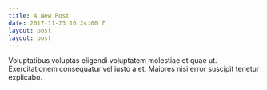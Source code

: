 ```yaml
---
title: A New Post
date: 2017-11-23 16:24:00 Z
layout: post
layout: post
---
```


Voluptatibus voluptas eligendi voluptatem molestiae et quae ut. Exercitationem consequatur vel iusto a et. Maiores nisi error suscipit tenetur explicabo.